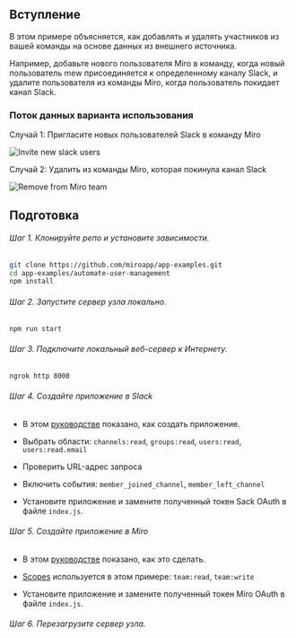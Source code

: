 ## Вступление
В этом примере объясняется, как добавлять и удалять участников из вашей команды на основе данных из внешнего источника.

Например, добавьте нового пользователя Miro в команду, когда новый пользователь mew присоединяется к определенному каналу Slack, и удалите пользователя из команды Miro, когда пользователь покидает канал Slack.

### Поток данных варианта использования

Случай 1: Пригласите новых пользователей Slack в команду Miro

<img src="images/invite-user.png" alt="Invite new slack users" />
 
Случай 2: Удалить из команды Miro, которая покинула канал Slack

<img src="images/delete-user.png" alt="Remove from Miro team" />
 
## Подготовка

###### Шаг 1. Клонируйте репо и установите зависимости.

```bash 
git clone https://github.com/miroapp/app-examples.git
cd app-examples/automate-user-management
npm install
``` 

###### Шаг 2. Запустите сервер узла локально.

```bash
npm run start
```

###### Шаг 3. Подключите локальный веб-сервер к Интернету.

```bash
ngrok http 8000
```

###### Шаг 4. Создайте приложение в Slack

- В этом [руководстве](https://api.slack.com/start/overview#creating) показано, как создать приложение.

- Выбрать области: `channels:read`, `groups:read`, `users:read`, `users:read.email`

- Проверить URL-адрес запроса

- Включить события: `member_joined_channel`, `member_left_channel`

- Установите приложение и замените полученный токен Sack OAuth в файле `index.js`.

###### Шаг 5. Создайте приложение в Miro
- В этом [руководстве](https://developers.miro.com/docs/getting-started) показано, как это сделать.

- [Scopes](https://developers.miro.com/reference#scopes) используется в этом примере: `team:read`, `team:write`

- Установите приложение и замените полученный токен Miro OAuth в файле `index.js`.


###### Шаг 6. Перезагрузите сервер узла.

